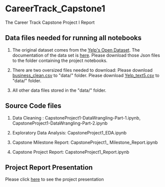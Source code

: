 # CareerTrack_Capstone1
The Career Track Capstone Project I Report

## Data files needed for running all notebooks
1. The original dataset comes from the [Yelp's Open Dataset](https://www.yelp.com/dataset). 
   The documentation of the data set is [here](https://www.yelp.com/dataset/documentation/json). 
   Please download those Json files to the folder containing the project notebooks.  

2. There are two oversized files needed to download:
   Please download [business_clean.csv](https://s3-us-west-2.amazonaws.com/shareports/data/business_clean.csv) to "data/" folder.
   Please download [Yelp_text5.csv](https://s3-us-west-2.amazonaws.com/shareports/data/Yelp_text5.csv) to "data/" folder.

3. All other data files stored in the "data/" folder.

## Source Code files
1. Data Cleaning : CapstoneProject1-DataWrangling-Part-1.ipynb, CapstoneProject1-DataWrangling-Part-2.ipynb

2. Exploratory Data Analysis: CapstoneProject1_EDA.ipynb

3. Capstone Milestone Report: CapstoneProject1_ Milestone_Report.ipynb

4. Capstone Project Report: CapstoneProject1_Report.ipynb

## Project Report Presentation
Please click [here](https://chrisyxsh.github.io/CareerTrack_Capstone1/) to see the project presentation
